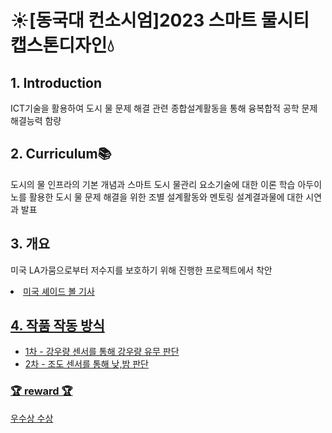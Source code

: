 # ☀️[동국대 컨소시엄]2023 스마트 물시티 캡스톤디자인💧

## 1. Introduction
ICT기술을 활용하여 도시 물 문제 해결 관련 종합설계활동을 통해 융복합적 공학 문제 해결능력 함량

## 2. Curriculum📚
도시의 물 인프라의 기본 개념과 스마트 도시 물관리 요소기술에 대한 이론 학습
아두이노를 활용한 도시 물 문제 해결을 위한 조별 설계활동와 멘토링
설계결과물에 대한 시연과 발표

## 3. 개요 
미국 LA가뭄으로부터 저수지를 보호하기 위해 진행한 프로젝트에서 착안
<li><a href="https://www.wikitree.co.kr/articles/228979">미국 셰이드 볼 기사</li>

## 4. 작품 작동 방식
<ul>
  <li>1차 - 강우량 센서를 통해 강우량 유무 판단</li>
  <li>2차 - 조도 센서를 통해 낮,밤 판단</li>
</ul>

### 🏆 reward 🏆
우수상 수상
